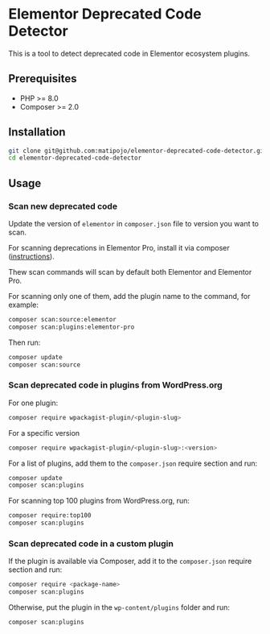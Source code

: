 # Elementor Deprecated Code Detector

This is a tool to detect deprecated code in Elementor ecosystem plugins.

## Prerequisites

- PHP >= 8.0
- Composer >= 2.0

## Installation

```bash
git clone git@github.com:matipojo/elementor-deprecated-code-detector.git
cd elementor-deprecated-code-detector
```

## Usage

### Scan new deprecated code

Update the version of `elementor` in `composer.json` file to version you want to scan.

For scanning deprecations in Elementor Pro, install it via composer ([instructions](https://developers.elementor.com/docs/cli/composer/#install-elementor-pro/)).

Thew scan commands will scan by default both Elementor and Elementor Pro.

For scanning only one of them, add the plugin name to the command, for example:
```bash
composer scan:source:elementor
composer scan:plugins:elementor-pro
```

Then run:

```bash
composer update
composer scan:source
```

### Scan deprecated code in plugins from WordPress.org

For one plugin:
```bash
composer require wpackagist-plugin/<plugin-slug>
```
For a specific version
```bash
composer require wpackagist-plugin/<plugin-slug>:<version>
```

For a list of plugins, add them to the `composer.json` require section and run:
```bash
composer update
composer scan:plugins
```

For scanning top 100 plugins from WordPress.org, run:
```bash
composer require:top100
composer scan:plugins
```

### Scan deprecated code in a custom plugin
If the plugin is available via Composer, add it to the `composer.json` require section and run:

```bash
composer require <package-name>
composer scan:plugins
```

Otherwise, put the plugin in the `wp-content/plugins` folder and run:
```bash
composer scan:plugins
```
